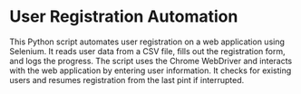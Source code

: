 # User Registration Automation
This Python script automates user registration on a web application using Selenium. It reads user data from a CSV file, fills out the registration form, and logs the progress. The script uses the Chrome WebDriver and interacts with the web application by entering user information. It checks for existing users and resumes registration from the last pint if interrupted.
